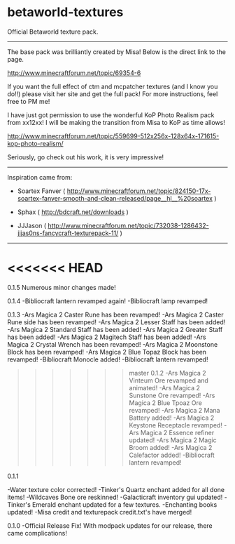 betaworld-textures
==================

Official Betaworld texture pack.

--------------------------------------------------------------

The base pack was brilliantly created by Misa! Below is the 
direct link to the page.

http://www.minecraftforum.net/topic/69354-6

If you want the full effect of ctm and mcpatcher textures 
(and I know you do!!) please visit her site and get the full 
pack!  For more instructions, feel free to PM me!

I have just got permission to use the wonderful KoP Photo Realism 
pack from xx12xx!  I will be making the transition from Misa to 
KoP as time allows!

http://www.minecraftforum.net/topic/559699-512x256x-128x64x-171615-kop-photo-realism/

Seriously, go check out his work, it is very impressive!

--------------------------------------------------------------

Inspiration came from:

- Soartex Fanver 
( http://www.minecraftforum.net/topic/824150-17x-soartex-fanver-smooth-and-clean-released/page__hl__%20soartex )

- Sphax
( http://bdcraft.net/downloads )

- JJJason
( http://www.minecraftforum.net/topic/732038-1286432-jjjas0ns-fancycraft-texturepack-11/ )

--------------------------------------------------------------

<<<<<<< HEAD
=======
0.1.5
Numerous minor changes made!

0.1.4
-Bibliocraft lantern revamped again!
-Bibliocraft lamp revamped!

0.1.3
-Ars Magica 2 Caster Rune has been revamped!
-Ars Magica 2 Caster Rune side has been revamped!
-Ars Magica 2 Lesser Staff has been added!
-Ars Magica 2 Standard Staff has been added!
-Ars Magica 2 Greater Staff has been added!
-Ars Magica 2 Magitech Staff has been added!
-Ars Magica 2 Crystal Wrench has been revamped!
-Ars Magica 2 Moonstone Block has been revamped!
-Ars Magica 2 Blue Topaz Block has been revamped!
-Bibliocraft Monocle added!
-Bibliocraft lantern revamped!

>>>>>>> master
0.1.2
-Ars Magica 2 Vinteum Ore revamped and animated!
-Ars Magica 2 Sunstone Ore revamped!
-Ars Magica 2 Blue Tpoaz Ore revamped!
-Ars Magica 2 Mana Battery added!
-Ars Magica 2 Keystone Receptacle revamped!
-Ars Magica 2 Essence refiner updated!
-Ars Magica 2 Magic Broom added!
-Ars Magica 2 Calefactor added!
-Bibliocraft lantern revamped!

0.1.1

-Water texture color corrected!
-Tinker's Quartz enchant added for all done items!
-Wildcaves Bone ore reskinned!
-Galacticraft inventory gui updated!
-Tinker's Emerald enchant updated for a few textures.
-Enchanting books updated!
-Misa credit and texturepack credit.txt's have merged!

0.1.0
-Official Release Fix! With modpack updates for our release, there came complications!

